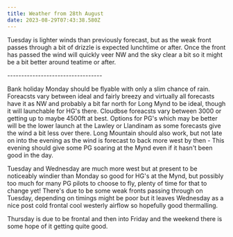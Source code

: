 ```yaml
---
title: Weather from 28th August
date: 2023-08-29T07:43:38.580Z
---
```

Tuesday is lighter winds than previously forecast, but as the weak front passes through a bit of drizzle is expected lunchtime or after.  Once the front has passed the wind will quickly veer NW and the sky clear a bit so it might be a bit better around teatime or after.

\----------------------------------

Bank holiday Monday should be flyable with only a slim chance of rain.  Foreacsts vary between ideal and fairly breezy and virtually all forecasts have it as NW and probably a bit far north for Long Mynd to be ideal, though it will launchable for HG's there.  Cloudbse foreacsts vary between 3000 or getting up to maybe 4500ft at best.  Options for PG's which may be better will be the lower launch at the Lawley or Llandinam as some forecasts give the wind a bit less over there.  Long Mountain should also work, but not late on into the evening as the wind is forecast to back more west by then - This evening should give some PG soaring at the Mynd even if it hasn't been good in the day.

Tuesday and Wednesday are much more west but at present to be noticeably windier than Monday so good for HG's at the Mynd, but possibly too much for many PG pilots to choose to fly,  plenty of time for that to change yet!  There's due to be some weak fronts passing through on Tuesday, depending on timings might be poor but it leaves Wednesday as a nice post cold frontal cool westerly airflow so hopefully good thermalling.

Thursday is due to be frontal and then into Friday and the weekend there is some hope of it getting quite good.